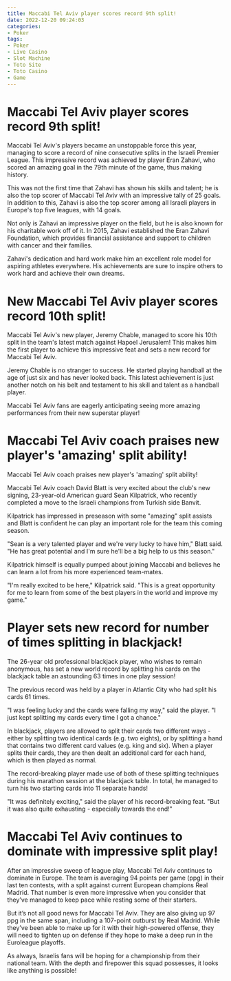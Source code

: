 ```yaml
---
title: Maccabi Tel Aviv player scores record 9th split!
date: 2022-12-20 09:24:03
categories:
- Poker
tags:
- Poker
- Live Casino
- Slot Machine
- Toto Site
- Toto Casino
- Game
---
```



#  Maccabi Tel Aviv player scores record 9th split!

Maccabi Tel Aviv's players became an unstoppable force this year, managing to score a record of nine consecutive splits in the Israeli Premier League. This impressive record was achieved by player Eran Zahavi, who scored an amazing goal in the 79th minute of the game, thus making history.

This was not the first time that Zahavi has shown his skills and talent; he is also the top scorer of Maccabi Tel Aviv with an impressive tally of 25 goals. In addition to this, Zahavi is also the top scorer among all Israeli players in Europe's top five leagues, with 14 goals.

Not only is Zahavi an impressive player on the field, but he is also known for his charitable work off of it. In 2015, Zahavi established the Eran Zahavi Foundation, which provides financial assistance and support to children with cancer and their families.

Zahavi's dedication and hard work make him an excellent role model for aspiring athletes everywhere. His achievements are sure to inspire others to work hard and achieve their own dreams.

#  New Maccabi Tel Aviv player scores record 10th split!

Maccabi Tel Aviv's new player, Jeremy Chable, managed to score his 10th split in the team's latest match against Hapoel Jerusalem! This makes him the first player to achieve this impressive feat and sets a new record for Maccabi Tel Aviv.

Jeremy Chable is no stranger to success. He started playing handball at the age of just six and has never looked back. This latest achievement is just another notch on his belt and testament to his skill and talent as a handball player.

Maccabi Tel Aviv fans are eagerly anticipating seeing more amazing performances from their new superstar player!

#  Maccabi Tel Aviv coach praises new player's 'amazing' split ability!

Maccabi Tel Aviv coach praises new player's 'amazing' split ability!

Maccabi Tel Aviv coach David Blatt is very excited about the club's new signing, 23-year-old American guard Sean Kilpatrick, who recently completed a move to the Israeli champions from Turkish side Banvit.

Kilpatrick has impressed in preseason with some "amazing" split assists and Blatt is confident he can play an important role for the team this coming season.

"Sean is a very talented player and we're very lucky to have him," Blatt said. "He has great potential and I'm sure he'll be a big help to us this season."

Kilpatrick himself is equally pumped about joining Maccabi and believes he can learn a lot from his more experienced team-mates.

"I'm really excited to be here," Kilpatrick said. "This is a great opportunity for me to learn from some of the best players in the world and improve my game."

#  Player sets new record for number of times splitting in blackjack!

The 26-year old professional blackjack player, who wishes to remain anonymous, has set a new world record by splitting his cards on the blackjack table an astounding 63 times in one play session!

The previous record was held by a player in Atlantic City who had split his cards 61 times.

"I was feeling lucky and the cards were falling my way," said the player. "I just kept splitting my cards every time I got a chance."

In blackjack, players are allowed to split their cards two different ways - either by splitting two identical cards (e.g. two eights), or by splitting a hand that contains two different card values (e.g. king and six). When a player splits their cards, they are then dealt an additional card for each hand, which is then played as normal.

The record-breaking player made use of both of these splitting techniques during his marathon session at the blackjack table. In total, he managed to turn his two starting cards into 11 separate hands!

"It was definitely exciting," said the player of his record-breaking feat. "But it was also quite exhausting - especially towards the end!"

#  Maccabi Tel Aviv continues to dominate with impressive split play!

After an impressive sweep of league play, Maccabi Tel Aviv continues to dominate in Europe. The team is averaging 94 points per game (ppg) in their last ten contests, with a split against current European champions Real Madrid. That number is even more impressive when you consider that they’ve managed to keep pace while resting some of their starters.

But it’s not all good news for Maccabi Tel Aviv. They are also giving up 97 ppg in the same span, including a 107-point outburst by Real Madrid. While they’ve been able to make up for it with their high-powered offense, they will need to tighten up on defense if they hope to make a deep run in the Euroleague playoffs.

As always, Israelis fans will be hoping for a championship from their national team. With the depth and firepower this squad possesses, it looks like anything is possible!
